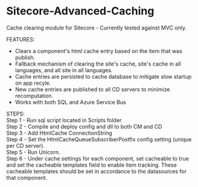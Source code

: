 # Sitecore-Advanced-Caching
Cache clearing module for Sitecore - Currently tested against MVC only.

FEATURES:  
- Clears a component's html cache entry based on the item that was publish.   
- Fallback mechanism of clearing the site's cache, site's cache in all languages, and all site in all languages.  
- Cache entries are persisted to cache database to mitigate slow startup on app recyle.  
- New cache entries are published to all CD servers to minimize recomputation.  
- Works with both SQL and Azure Service Bus

STEPS:  
Step 1 - Run sql script located in Scripts folder  
Step 2 - Compile and deploy config and dll to both CM and CD  
Step 3 - Add HtmlCache ConnectionString  
Step 4 - Set the HtmlCacheQueueSubscriberPostfix config setting (unique per CD server).  
Step 5 - Run Unicorn.  
Step 6 - Under cache settings for each component, set cacheable to true and set the cacheable templates field to enable item tracking. These cacheable templates should be set in accordance to the datasources for that component.  
